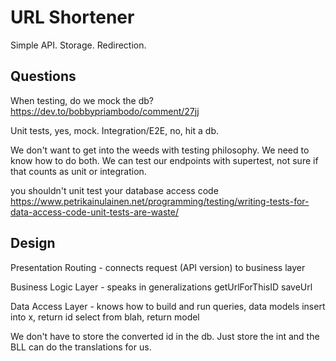 # URL Shortener

Simple API.  Storage.  Redirection.

## Questions

When testing, do we mock the db?
  https://dev.to/bobbypriambodo/comment/27jj

  Unit tests, yes, mock.
  Integration/E2E, no, hit a db.

  We don't want to get into the weeds with testing philosophy.  We need to know
  how to do both.  We can test our endpoints with supertest, not sure if that
  counts as unit or integration.

  you shouldn't unit test your database access code
  https://www.petrikainulainen.net/programming/testing/writing-tests-for-data-access-code-unit-tests-are-waste/

## Design

Presentation
  Routing - connects request (API version) to business layer

Business Logic Layer - speaks in generalizations
  getUrlForThisID
  saveUrl

Data Access Layer - knows how to build and run queries, data models
  insert into x, return id
  select from blah, return model

  We don't have to store the converted id in the db.  Just store the int and the
  BLL can do the translations for us.
